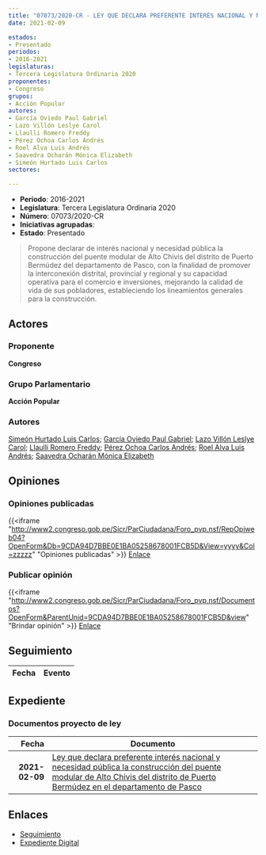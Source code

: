 ```yaml
---
title: "07073/2020-CR - LEY QUE DECLARA PREFERENTE INTERÉS NACIONAL Y NECESIDAD PÚBLICA LA CONSTRUCCIÓN DEL PUENTE MODULAR DE ALTO CHIVIS DEL DISTRITO DE PUERTO BERMÚDEZ EN EL DEPARTAMENTO DE PASCO"
date: 2021-02-09

estados:
- Presentado
periodos:
- 2016-2021
legislaturas:
- Tercera Legislatura Ordinaria 2020
proponentes:
- Congreso
grupos:
- Acción Popular
autores:
- García Oviedo Paul Gabriel
- Lazo Villón Leslye Carol
- Llaulli Romero Freddy
- Pérez Ochoa Carlos Andrés
- Roel Alva Luis Andrés
- Saavedra Ocharán Mónica Elizabeth
- Simeón Hurtado Luis Carlos
sectores:

---
```

- **Periodo**: 2016-2021
- **Legislatura**: Tercera Legislatura Ordinaria 2020
- **Número**: 07073/2020-CR
- **Iniciativas agrupadas**: 
- **Estado**: Presentado

> Propone declarar de interés nacional y necesidad pública la construcción del puente modular de Alto Chivis del distrito de Puerto Bermúdez del departamento de Pasco, con la finalidad de promover la interconexión distrital, provincial y regional y su capacidad operativa para el comercio e inversiones, mejorando la calidad de vida de sus pobladores, estableciendo los lineamientos generales para la construcción.


## Actores

### Proponente

**Congreso**

### Grupo Parlamentario

**Acción Popular**

### Autores

[Simeón Hurtado Luis Carlos](mailto:mailto:lsimeon@congreso.gob.pe); [García Oviedo Paul Gabriel](mailto:mailto:pgarcia@congreso.gob.pe); [Lazo Villón Leslye Carol](mailto:mailto:llazo@congreso.gob.pe); [Llaulli Romero Freddy](mailto:mailto:fllaulli@congreso.gob.pe); [Pérez Ochoa Carlos Andrés](mailto:mailto:cperezo@congreso.gob.pe); [Roel Alva Luis Andrés](mailto:mailto:lroel@congreso.gob.pe); [Saavedra Ocharán Mónica Elizabeth](mailto:mailto:msaavedra@congreso.gob.pe)

## Opiniones

### Opiniones publicadas

{{<iframe "http://www2.congreso.gob.pe/Sicr/ParCiudadana/Foro_pvp.nsf/RepOpiweb04?OpenForm&Db=9CDA94D7BBE0E1BA05258678001FCB5D&View=yyyy&Col=zzzzz" "Opiniones publicadas" >}}
[Enlace](http://www2.congreso.gob.pe/Sicr/ParCiudadana/Foro_pvp.nsf/RepOpiweb04?OpenForm&Db=9CDA94D7BBE0E1BA05258678001FCB5D&View=yyyy&Col=zzzzz)

### Publicar opinión

{{<iframe "http://www2.congreso.gob.pe/Sicr/ParCiudadana/Foro_pvp.nsf/Documentos?OpenForm&ParentUnid=9CDA94D7BBE0E1BA05258678001FCB5D&view" "Brindar opinión" >}}
[Enlace](http://www2.congreso.gob.pe/Sicr/ParCiudadana/Foro_pvp.nsf/Documentos?OpenForm&ParentUnid=9CDA94D7BBE0E1BA05258678001FCB5D&view)


## Seguimiento

| Fecha | Evento |
|------:|--------|


## Expediente

### Documentos proyecto de ley

| Fecha | Documento |
|------:|-----------|
| **2021-02-09** | [Ley que declara preferente interés nacional y necesidad pública la construcción del puente modular de Alto Chivis del distrito de Puerto Bermúdez en el departamento de Pasco](http://www.leyes.congreso.gob.pe/Documentos/2016_2021/Proyectos_de_Ley_y_de_Resoluciones_Legislativas/PL07073-20210209.pdf) |

## Enlaces

- [Seguimiento](http://www2.congreso.gob.pe/Sicr/TraDocEstProc/CLProLey2016.nsf/f7fff46988ca05b1052578e100829cc7/06d60c240285249d05258678007419d0?OpenDocument)
- [Expediente Digital](http://www2.congreso.gob.pe/Sicr/TraDocEstProc/Expvirt_2011.nsf/visbusqptramdoc1621/07073?opendocument)

